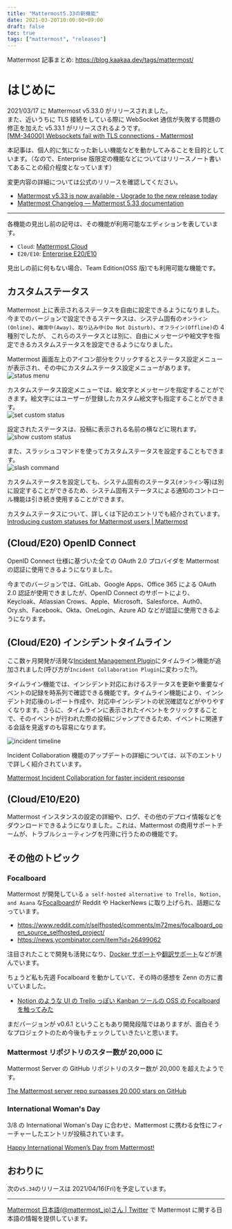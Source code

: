 ```yaml
---
title: "Mattermost5.33の新機能"
date: 2021-03-20T10:00:00+09:00
draft: false
toc: true
tags: ["mattermost", "releases"]
---
```


Mattermost 記事まとめ: https://blog.kaakaa.dev/tags/mattermost/

# はじめに

2021/03/17 に Mattermost v5.33.0 がリリースされました。  
また、近いうちに TLS 接続をしている際に WebSocket 通信が失敗する問題の修正を加えた v5.33.1 がリリースされるようです。  
[\[MM\-34000\] Websockets fail with TLS connections \- Mattermost](https://mattermost.atlassian.net/browse/MM-34000)

本記事は、個人的に気になった新しい機能などを動かしてみることを目的としています。（なので、Enterprise 版限定の機能などについてはリリースノート書いてあることの紹介程度となっています）

変更内容の詳細については公式のリリースを確認してください。

- [Mattermost v5\.33 is now available \- Upgrade to the new release today](https://mattermost.com/blog/mattermost-release-v5-33/)
- [Mattermost Changelog — Mattermost 5\.33 documentation](https://docs.mattermost.com/administration/changelog.html#release-v5-33-feature-release)

---

各機能の見出し前の記号は、その機能が利用可能なエディションを表しています。

- `Cloud`: [Mattermost Cloud](https://mattermost.com/pricing-cloud/)
- `E20/E10`: [Enterprise E20/E10](https://mattermost.com/pricing-self-managed/)

見出しの前に何もない場合、Team Edition(OSS 版)でも利用可能な機能です。

## カスタムステータス

Mattermost 上に表示されるステータスを自由に設定できるようになりました。  
今までのバージョンで設定できるステータスは、システム固有の`オンライン(Online)`、`離席中(Away)`、`取り込み中(Do Not Disturb)`、`オフライン(Offline)`の 4 種別でしたが、 これらのステータスとは別に、自由にメッセージや絵文字を指定できるカスタムステータスを設定できるようになりました。

Mattermost 画面左上のアイコン部分をクリックするとステータス設定メニューが表示され、その中にカスタムステータス設定メニューがあります。  
![status menu](https://blog.kaakaa.dev/images/posts/mattermost/releases-5.33/status-menu.png)

カスタムステータス設定メニューでは、絵文字とメッセージを指定することができます。絵文字にはユーザーが登録したカスタム絵文字も指定することができます。  
![set custom status](https://blog.kaakaa.dev/images/posts/mattermost/releases-5.33/set-status.png)

設定されたステータスは、投稿に表示される名前の横などに現れます。  
![show custom status](https://blog.kaakaa.dev/images/posts/mattermost/releases-5.33/show-status.png)

また、スラッシュコマンドを使ってカスタムステータスを設定することもできます。  
![slash command](https://blog.kaakaa.dev/images/posts/mattermost/releases-5.33/status-command.png)

カスタムステータスを設定しても、システム固有のステータス(`オンライン`等)は別に設定することができるため、システム固有ステータスによる通知のコントロール機能は引き続き使用することができます。

カスタムステータスについて、詳しくは下記のエントリでも紹介されています。
[Introducing custom statuses for Mattermost users \| Mattermost](https://mattermost.com/blog/custom-statuses/)

## (Cloud/E20) OpenID Connect

OpenID Connect 仕様に基づいた全ての OAuth 2.0 プロバイダを Mattermost の認証に使用できるようになりました。

今までのバージョンでは、GitLab、Google Apps、Office 365 による OAuth 2.0 認証が使用できましたが、OpenID Connect のサポートにより、Keycloak、Atlassian Crows、Apple、Microsoft、Salesforce、Auth0、Ory.sh、Facebook、Okta、OneLogin、Azure AD などが認証に使用できるようになります。

## (Cloud/E20) インシデントタイムライン

ここ数ヶ月開発が活発な[Incident Management Plugin](https://github.com/mattermost/mattermost-plugin-incident-collaboration)にタイムライン機能が追加されました(呼び方が`Incident Collaboration Plugin`に変わった?)。

タイムライン機能では、インシデント対応におけるステータスを更新や重要なイベントの記録を時系列で確認できる機能です。タイムライン機能により、インシデント対応後のレポート作成や、対応中インシデントの状況確認などがやりやすくなります。さらに、タイムラインに表示されたイベントをクリックすることで、そのイベントが行われた際の投稿にジャンプできるため、イベントに関連する会話を見返すのも容易になります。

![incident timeline](https://blog.kaakaa.dev/images/posts/mattermost/releases-5.33/incident-timeline.png)

Incident Collaboration 機能のアップデートの詳細については、以下のエントリで詳しく紹介されています。

[Mattermost Incident Collaboration for faster incident response](https://mattermost.com/blog/mattermost-incident-collaboration-for-incident-response-teams/)

## (Cloud/E10/E20)

Mattermost インスタンスの設定の詳細や、ログ、その他のデプロイ情報などをダウンロードできるようになりました。これは、Mattermost の商用サポートチームが、トラブルシューティングを円滑に行うための機能です。

## その他のトピック

### Focalboard

Mattermost が開発している `a self-hosted alternative to Trello, Notion, and Asana` な[Focalboard](https://focalboard.com)が Reddit や HackerNews に取り上げられ、話題になっています。

- https://www.reddit.com/r/selfhosted/comments/m72mes/focalboard_open_source_selfhosted_project/
- https://news.ycombinator.com/item?id=26499062

注目されたことで開発も活発になり、[Docker サポート](https://github.com/mattermost/focalboard/pull/105)や[翻訳サポート](https://github.com/mattermost/focalboard/commit/8f31d14a304a5a46d8f7f197a85361d04a196fff)などが進んでいます。

ちょうど私も先週 Focalboard を動かしていて、その時の感想を Zenn の方に書いていました。

- [Notion のような UI の Trello っぽい Kanban ツールの OSS の Focalboard を触ってみた](https://zenn.dev/kaakaa/articles/mattermost-focalboard-first)

まだバージョンが v0.6.1 ということもあり開発段階ではありますが、面白そうなプロジェクトのため今後もチェックしていきたいと思います。

### Mattermost リポジトリのスター数が 20,000 に

Mattermost Server の GitHub リポジトリのスター数が 20,000 を超えたようです。

[The Mattermost server repo surpasses 20,000 stars on GitHub](https://mattermost.com/blog/mattermost-server-surpasses-20000-stars-on-github/)

### International Woman's Day

3/8 の International Woman's Day に合わせ、Mattermost に携わる女性にフィーチャーしたエントリが投稿されています。

[Happy International Women’s Day from Mattermost\!](https://mattermost.com/blog/international-womens-day-2021/)

## おわりに

次の`v5.34`のリリースは 2021/04/16(Fri)を予定しています。

---

[Mattermost 日本語\(@mattermost_jp\)さん \| Twitter](https://twitter.com/mattermost_jp?lang=ja) で Mattermost に関する日本語の情報を提供しています。
